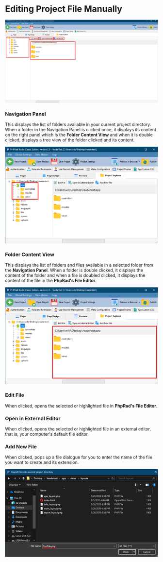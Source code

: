 # Editing Project File Manually

![](<../.gitbook/assets/Project Explorer.png>)

### Navigation Panel

This displays the list of folders available in your current project directory. When a folder in the Navigation Panel is clicked once, it displays its content on the right panel which is the **Folder Content View** and when it is double clicked, displays a tree view of the folder clicked and its content.

![](<../.gitbook/assets/Tree View.png>)

### Folder Content View

This displays the list of folders and files available in a selected folder from the **Navigation Panel**. When a folder is double clicked, it displays the content of the folder and when a file is doubled clicked, it displays the content of the file in the **PhpRad's File Editor**.

![](<../.gitbook/assets/Folder Content View.png>)

### Edit File

When clicked, opens the selected or highlighted file in **PhpRad's File Editor**.

### Open in External Editor

When clicked, opens the selected or highlighted file in an external editor, that is, your computer's default file editor.

### Add New File

When clicked, pops up a file dialogue for you to enter the name of the file you want to create and its extension.

![](<../.gitbook/assets/Create File.png>)
